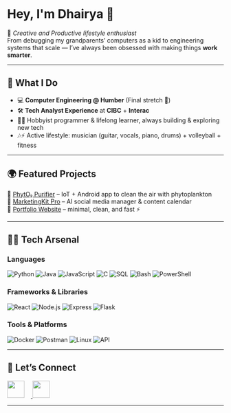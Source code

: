 # Hey, I'm Dhairya 👋


🎯 *Creative and Productive lifestyle enthusiast*  
From debugging my grandparents’ computers as a kid to engineering systems that scale — I’ve always been obsessed with making things **work smarter**.


---

## 🚀 What I Do
- 💻 **Computer Engineering @ Humber** (Final stretch 🏁)  
- 🛠️ **Tech Analyst Experience** at **CIBC** + **Interac**  
- 👨‍💻 Hobbyist programmer & lifelong learner, always building & exploring new tech  
- 🎶⚡ Active lifestyle: musician (guitar, vocals, piano, drums) + volleyball + fitness 

---

## 🌍 Featured Projects
🔹 [PhytO₂ Purifier](https://github.com/DhairyaPal6099/phytoplankton-air-systems) – IoT + Android app to clean the air with phytoplankton  
🔹 [MarketingKit Pro](https://github.com/DhairyaPal6099/marketingkit-pro) – AI social media manager & content calendar  
🔹 [Portfolio Website](#) – minimal, clean, and fast ⚡

---

## 🧑‍💻 Tech Arsenal
### Languages
![Python](https://img.shields.io/badge/Python-3776AB?style=for-the-badge&logo=python&logoColor=white)
![Java](https://img.shields.io/badge/Java-007396?style=for-the-badge&logo=openjdk&logoColor=white)
![JavaScript](https://img.shields.io/badge/JavaScript-F7DF1E?style=for-the-badge&logo=javascript&logoColor=black)
![C](https://img.shields.io/badge/C-00599C?style=for-the-badge&logo=c&logoColor=white)
![SQL](https://img.shields.io/badge/SQL-336791?style=for-the-badge&logo=postgresql&logoColor=white)
![Bash](https://img.shields.io/badge/Bash-121011?style=for-the-badge&logo=gnu-bash&logoColor=white)
![PowerShell](https://img.shields.io/badge/PowerShell-5391FE?style=for-the-badge&logo=powershell&logoColor=white)

### Frameworks & Libraries
![React](https://img.shields.io/badge/React-20232A?style=for-the-badge&logo=react&logoColor=61DAFB)
![Node.js](https://img.shields.io/badge/Node.js-339933?style=for-the-badge&logo=nodedotjs&logoColor=white)
![Express](https://img.shields.io/badge/Express-000000?style=for-the-badge&logo=express&logoColor=white)
![Flask](https://img.shields.io/badge/Flask-000000?style=for-the-badge&logo=flask&logoColor=white)

### Tools & Platforms
![Docker](https://img.shields.io/badge/Docker-2496ED?style=for-the-badge&logo=docker&logoColor=white)
![Postman](https://img.shields.io/badge/Postman-FF6C37?style=for-the-badge&logo=postman&logoColor=white)
![Linux](https://img.shields.io/badge/Linux-FCC624?style=for-the-badge&logo=linux&logoColor=black)
![API](https://img.shields.io/badge/API-009688?style=for-the-badge&logo=fastapi&logoColor=white)

---

## 🤝 Let’s Connect
<p>
  <a href="https://www.linkedin.com/in/dhairyapal/">
    <img src="https://img.shields.io/badge/LinkedIn-blue?logo=linkedin&logoColor=white" height="40" style="margin-right:15px;">
  </a>
  <a href="mailto:dhairyapal940@gmail.com">
    <img src="https://img.shields.io/badge/Email-red?logo=gmail&logoColor=white" height="40">
  </a>
</p>

---
